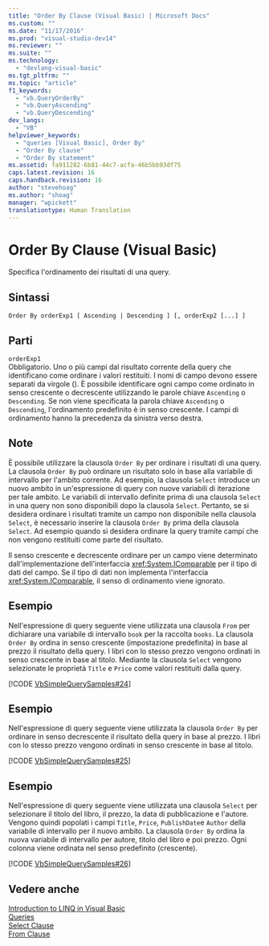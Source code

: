 ```yaml
---
title: "Order By Clause (Visual Basic) | Microsoft Docs"
ms.custom: ""
ms.date: "11/17/2016"
ms.prod: "visual-studio-dev14"
ms.reviewer: ""
ms.suite: ""
ms.technology: 
  - "devlang-visual-basic"
ms.tgt_pltfrm: ""
ms.topic: "article"
f1_keywords: 
  - "vb.QueryOrderBy"
  - "vb.QueryAscending"
  - "vb.QueryDescending"
dev_langs: 
  - "VB"
helpviewer_keywords: 
  - "queries [Visual Basic], Order By"
  - "Order By clause"
  - "Order By statement"
ms.assetid: fa911282-6b81-44c7-acfa-46b5bb93df75
caps.latest.revision: 16
caps.handback.revision: 16
author: "stevehoag"
ms.author: "shoag"
manager: "wpickett"
translationtype: Human Translation
---
```

# Order By Clause (Visual Basic)
Specifica l'ordinamento dei risultati di una query.  
  
## Sintassi  
  
```  
Order By orderExp1 [ Ascending | Descending ] [, orderExp2 [...] ]  
```  
  
## Parti  
 `orderExp1`  
 Obbligatorio.  Uno o più campi dal risultato corrente della query che identificano come ordinare i valori restituiti.  I nomi di campo devono essere separati da virgole \(\).  È possibile identificare ogni campo come ordinato in senso crescente o decrescente utilizzando le parole chiave `Ascending` o `Descending`.  Se non viene specificata la parola chiave `Ascending` o `Descending`, l'ordinamento predefinito è in senso crescente.  I campi di ordinamento hanno la precedenza da sinistra verso destra.  
  
## Note  
 È possibile utilizzare la clausola `Order By` per ordinare i risultati di una query.  La clausola `Order By` può ordinare un risultato solo in base alla variabile di intervallo per l'ambito corrente.  Ad esempio, la clausola `Select` introduce un nuovo ambito in un'espressione di query con nuove variabili di iterazione per tale ambito.  Le variabili di intervallo definite prima di una clausola `Select` in una query non sono disponibili dopo la clausola `Select`.  Pertanto, se si desidera ordinare i risultati tramite un campo non disponibile nella clausola `Select`, è necessario inserire la clausola `Order By` prima della clausola `Select`.  Ad esempio quando si desidera ordinare la query tramite campi che non vengono restituiti come parte del risultato.  
  
 Il senso crescente e decrescente ordinare per un campo viene determinato dall'implementazione dell'interfaccia <xref:System.IComparable> per il tipo di dati del campo.  Se il tipo di dati non implementa l'interfaccia <xref:System.IComparable>, il senso di ordinamento viene ignorato.  
  
## Esempio  
 Nell'espressione di query seguente viene utilizzata una clausola `From` per dichiarare una variabile di intervallo `book` per la raccolta `books`.  La clausola `Order By` ordina in senso crescente \(impostazione predefinita\) in base al prezzo il risultato della query.  I libri con lo stesso prezzo vengono ordinati in senso crescente in base al titolo.  Mediante la clausola `Select` vengono selezionate le proprietà `Title` e `Price` come valori restituiti dalla query.  
  
 [!CODE [VbSimpleQuerySamples#24](../CodeSnippet/VS_Snippets_VBCSharp/VbSimpleQuerySamples#24)]  
  
## Esempio  
 Nell'espressione di query seguente viene utilizzata la clausola `Order By` per ordinare in senso decrescente il risultato della query in base al prezzo.  I libri con lo stesso prezzo vengono ordinati in senso crescente in base al titolo.  
  
 [!CODE [VbSimpleQuerySamples#25](../CodeSnippet/VS_Snippets_VBCSharp/VbSimpleQuerySamples#25)]  
  
## Esempio  
 Nell'espressione di query seguente viene utilizzata una clausola `Select` per selezionare il titolo del libro, il prezzo, la data di pubblicazione e l'autore.  Vengono quindi popolati i campi `Title`, `Price`, `PublishDate`e `Author` della variabile di intervallo per il nuovo ambito.  La clausola `Order By` ordina la nuova variabile di intervallo per autore, titolo del libro e poi prezzo.  Ogni colonna viene ordinata nel senso predefinito \(crescente\).  
  
 [!CODE [VbSimpleQuerySamples#26](../CodeSnippet/VS_Snippets_VBCSharp/VbSimpleQuerySamples#26)]  
  
## Vedere anche  
 [Introduction to LINQ in Visual Basic](../../../visual-basic/programming-guide/language-features/linq/introduction-to-linq.md)   
 [Queries](../../../visual-basic/language-reference/queries/queries.md)   
 [Select Clause](../../../visual-basic/language-reference/queries/select-clause.md)   
 [From Clause](../../../visual-basic/language-reference/queries/from-clause.md)